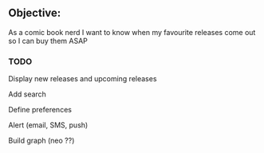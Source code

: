 ## Objective:

As a comic book nerd I want to know when my favourite releases come out
so I can buy them ASAP


### TODO

Display new releases and upcoming releases

Add search

Define preferences

Alert (email, SMS, push)

Build graph (neo ??)
